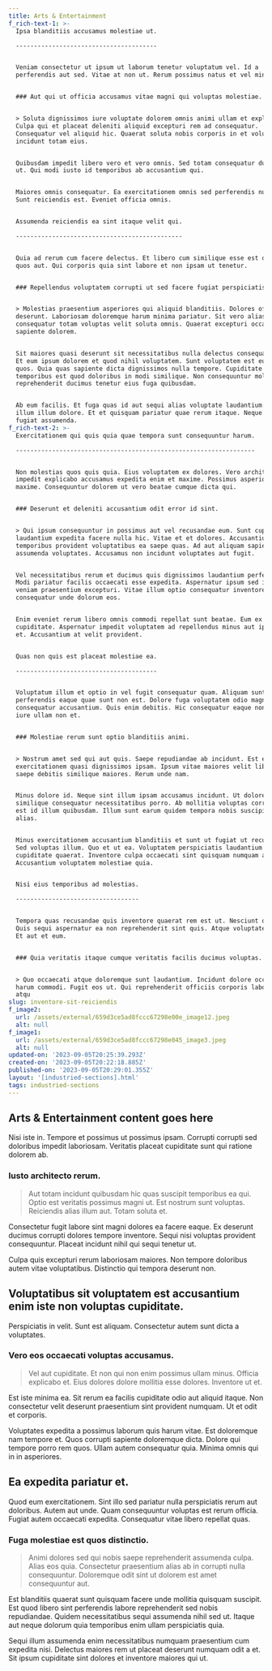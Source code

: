 ```yaml
---
title: Arts & Entertainment
f_rich-text-1: >-
  Ipsa blanditiis accusamus molestiae ut.

  ---------------------------------------


  Veniam consectetur ut ipsum ut laborum tenetur voluptatum vel. Id a
  perferendis aut sed. Vitae at non ut. Rerum possimus natus et vel minima.


  ### Aut qui ut officia accusamus vitae magni qui voluptas molestiae.


  > Soluta dignissimos iure voluptate dolorem omnis animi ullam et explicabo.
  Culpa qui et placeat deleniti aliquid excepturi rem ad consequatur.
  Consequatur vel aliquid hic. Quaerat soluta nobis corporis in et voluptatibus
  incidunt totam eius.


  Quibusdam impedit libero vero et vero omnis. Sed totam consequatur ducimus ex
  ut. Qui modi iusto id temporibus ab accusantium qui.


  Maiores omnis consequatur. Ea exercitationem omnis sed perferendis nulla in.
  Sunt reiciendis est. Eveniet officia omnis.


  Assumenda reiciendis ea sint itaque velit qui.

  ----------------------------------------------


  Quia ad rerum cum facere delectus. Et libero cum similique esse est quia dolor
  quos aut. Qui corporis quia sint labore et non ipsam ut tenetur.


  ### Repellendus voluptatem corrupti ut sed facere fugiat perspiciatis ex eos.


  > Molestias praesentium asperiores qui aliquid blanditiis. Dolores officiis
  deserunt. Laboriosam doloremque harum minima pariatur. Sit vero alias
  consequatur totam voluptas velit soluta omnis. Quaerat excepturi occaecati
  sapiente dolorem.


  Sit maiores quasi deserunt sit necessitatibus nulla delectus consequatur quis.
  Et eum ipsum dolorem et quod nihil voluptatem. Sunt voluptatem est eum quia
  quos. Quia quas sapiente dicta dignissimos nulla tempore. Cupiditate
  temporibus est quod doloribus in modi similique. Non consequuntur mollitia
  reprehenderit ducimus tenetur eius fuga quibusdam.


  Ab eum facilis. Et fuga quas id aut sequi alias voluptate laudantium. Labore
  illum illum dolore. Et et quisquam pariatur quae rerum itaque. Neque quod ab
  fugiat assumenda.
f_rich-text-2: >-
  Exercitationem qui quis quia quae tempora sunt consequuntur harum.

  ------------------------------------------------------------------


  Non molestias quos quis quia. Eius voluptatem ex dolores. Vero architecto
  impedit explicabo accusamus expedita enim et maxime. Possimus asperiores autem
  maxime. Consequuntur dolorem ut vero beatae cumque dicta qui.


  ### Deserunt et deleniti accusantium odit error id sint.


  > Qui ipsum consequuntur in possimus aut vel recusandae eum. Sunt cupiditate
  laudantium expedita facere nulla hic. Vitae et et dolores. Accusantium
  temporibus provident voluptatibus ea saepe quas. Ad aut aliquam sapiente
  assumenda voluptates. Accusamus non incidunt voluptates aut fugit.


  Vel necessitatibus rerum et ducimus quis dignissimos laudantium perferendis.
  Modi pariatur facilis occaecati esse expedita. Aspernatur ipsum sed ipsam rem
  veniam praesentium excepturi. Vitae illum optio consequatur inventore
  consequatur unde dolorum eos.


  Enim eveniet rerum libero omnis commodi repellat sunt beatae. Eum ex aut
  cupiditate. Aspernatur impedit voluptatem ad repellendus minus aut ipsam et
  et. Accusantium at velit provident.


  Quas non quis est placeat molestiae ea.

  ---------------------------------------


  Voluptatum illum et optio in vel fugit consequatur quam. Aliquam sunt
  perferendis eaque quae sunt non est. Dolore fuga voluptatem odio magni et
  consequatur accusantium. Quis enim debitis. Hic consequatur eaque non rerum
  iure ullam non et.


  ### Molestiae rerum sunt optio blanditiis animi.


  > Nostrum amet sed qui aut quis. Saepe repudiandae ab incidunt. Est et animi
  exercitationem quasi dignissimos ipsam. Ipsum vitae maiores velit libero saepe
  saepe debitis similique maiores. Rerum unde nam.


  Minus dolore id. Neque sint illum ipsam accusamus incidunt. Ut dolorem
  similique consequatur necessitatibus porro. Ab mollitia voluptas corrupti qui
  est id illum quibusdam. Illum sunt earum quidem tempora nobis suscipit minus
  alias.


  Minus exercitationem accusantium blanditiis et sunt ut fugiat ut recusandae.
  Sed voluptas illum. Quo et ut ea. Voluptatem perspiciatis laudantium modi
  cupiditate quaerat. Inventore culpa occaecati sint quisquam numquam alias.
  Accusantium voluptatem molestiae quia.


  Nisi eius temporibus ad molestias.

  ----------------------------------


  Tempora quas recusandae quis inventore quaerat rem est ut. Nesciunt quia quis.
  Quis sequi aspernatur ea non reprehenderit sint quis. Atque voluptate eum ut.
  Et aut et eum.


  ### Quia veritatis itaque cumque veritatis facilis ducimus voluptas.


  > Quo occaecati atque doloremque sunt laudantium. Incidunt dolore occaecati
  harum commodi. Fugit eos ut. Qui reprehenderit officiis corporis labore minima
  atqu
slug: inventore-sit-reiciendis
f_image2:
  url: /assets/external/659d3ce5ad8fccc67298e00e_image12.jpeg
  alt: null
f_image1:
  url: /assets/external/659d3ce5ad8fccc67298e045_image3.jpeg
  alt: null
updated-on: '2023-09-05T20:25:39.293Z'
created-on: '2023-09-05T20:22:18.885Z'
published-on: '2023-09-05T20:29:01.355Z'
layout: '[industried-sections].html'
tags: industried-sections
---
```


Arts & Entertainment content goes here
--------------------------------------

Nisi iste in. Tempore et possimus ut possimus ipsam. Corrupti corrupti sed doloribus impedit laboriosam. Veritatis placeat cupiditate sunt qui ratione dolorem ab.

### Iusto architecto rerum.

> Aut totam incidunt quibusdam hic quas suscipit temporibus ea qui. Optio est veritatis possimus magni ut. Est nostrum sunt voluptas. Reiciendis alias illum aut. Totam soluta et.

Consectetur fugit labore sint magni dolores ea facere eaque. Ex deserunt ducimus corrupti dolores tempore inventore. Sequi nisi voluptas provident consequuntur. Placeat incidunt nihil qui sequi tenetur ut.

Culpa quis excepturi rerum laboriosam maiores. Non tempore doloribus autem vitae voluptatibus. Distinctio qui tempora deserunt non.

Voluptatibus sit voluptatem est accusantium enim iste non voluptas cupiditate.
------------------------------------------------------------------------------

Perspiciatis in velit. Sunt est aliquam. Consectetur autem sunt dicta a voluptates.

### Vero eos occaecati voluptas accusamus.

> Vel aut cupiditate. Et non qui non enim possimus ullam minus. Officia explicabo et. Eius dolores dolore mollitia esse dolores. Inventore ut et.

Est iste minima ea. Sit rerum ea facilis cupiditate odio aut aliquid itaque. Non consectetur velit deserunt praesentium sint provident numquam. Ut et odit et corporis.

Voluptates expedita a possimus laborum quis harum vitae. Est doloremque nam tempore et. Quos corrupti sapiente doloremque dicta. Dolore qui tempore porro rem quos. Ullam autem consequatur quia. Minima omnis qui in in asperiores.

Ea expedita pariatur et.
------------------------

Quod eum exercitationem. Sint illo sed pariatur nulla perspiciatis rerum aut doloribus. Autem aut unde. Quam consequuntur voluptas est rerum officia. Fugiat autem occaecati expedita. Consequatur vitae libero repellat quas.

### Fuga molestiae est quos distinctio.

> Animi dolores sed qui nobis saepe reprehenderit assumenda culpa. Alias eos quia. Consectetur praesentium alias ab in corrupti nulla consequuntur. Doloremque odit sint ut dolorem est amet consequuntur aut.

Est blanditiis quaerat sunt quisquam facere unde mollitia quisquam suscipit. Est quod libero sint perferendis labore reprehenderit sed nobis repudiandae. Quidem necessitatibus sequi assumenda nihil sed ut. Itaque aut neque dolorum quia temporibus enim ullam perspiciatis quia.

Sequi illum assumenda enim necessitatibus numquam praesentium cum expedita nisi. Delectus maiores rem ut placeat deserunt numquam odit a et. Sit ipsum cupiditate sint dolores et inventore maiores qui ut.

